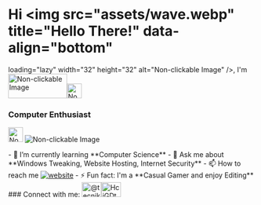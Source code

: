 # Hi <img src="assets/wave.webp" title="Hello There!" data-align="bottom"
loading="lazy" width="32" height="32" alt="Non-clickable Image" />, I'm<img src="assets/tecnik.webp" title="aka techgamers2" data-align="top"
loading="eager" width="120" height="50" alt="Non-clickable Image" /><img
src="https://help.rangeme.com/hc/article_attachments/360010672693/verified_badge.png"
title="Verified Gamer" data-align="bottom" loading="eager" width="30"
height="30" alt="Non-clickable Image" />

### Computer Enthusiast

<img src="assets/eyes.webp" loading="eager" width="30" height="30"
alt="Non-clickable Image" /> <img
src="https://komarev.com/ghpvc/?username=tecnikofficial&amp;label=Profile%20views&amp;color=0e75b6&amp;style=for-the-badge"
loading="eager" alt="Non-clickable Image" />

\- 🌱 I’m currently learning \*\*Computer Science\*\* - 💬 Ask me about
\*\*Windows Tweaking, Website Hosting, Internet Security\*\* - 📫 How to
reach me <a href="https://tecnik.bio.link" target="_blank"><img
src="https://img.shields.io/badge/tecnik.gg-online-red?style=social"
title="website" data-align="top" alt="website" /></a> - ⚡ Fun fact: I'm
a \*\*Casual Gamer and enjoy Editing\*\* \### Connect with me:
<a href="https://www.youtube.com/@tecnikofficial" target="_blank"
rel="noopener noreferrer"><img
src="https://raw.githubusercontent.com/rahuldkjain/github-profile-readme-generator/master/src/images/icons/Social/youtube.svg"
width="40" height="30" alt="@tecnikpost" /></a><a href="https://discord.gg/d4NCDkyDMa" target="_blank"
rel="noopener noreferrer"><img
src="https://raw.githubusercontent.com/rahuldkjain/github-profile-readme-generator/master/src/images/icons/Social/discord.svg"
width="40" height="30" alt="HcjGDt9pSx" /></a>
